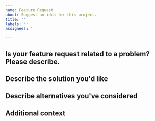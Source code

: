 ```yaml
---
name: Feature Request
about: Suggest an idea for this project.
title: ''
labels: ''
assignees: ''

---
```


## Is your feature request related to a problem? Please describe.

[//]: # (A clear and concise description of what the problem is.)

## Describe the solution you'd like

[//]: # (A clear and concise description of what you want to happen.)

## Describe alternatives you've considered

[//]: # (A clear and concise description of any alternative solutions or 
features you've considered.)

## Additional context

[//]: # (Add any other context or screenshots about the feature request here.)